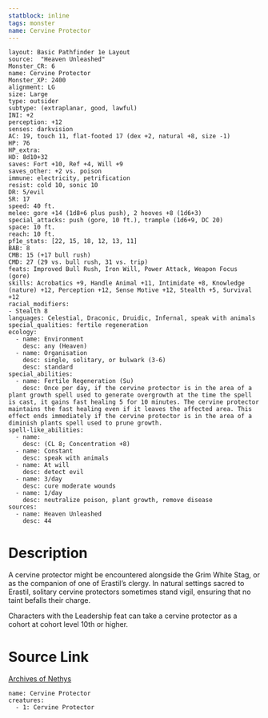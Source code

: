 ```yaml
---
statblock: inline
tags: monster
name: Cervine Protector
---
```

```statblock
layout: Basic Pathfinder 1e Layout
source:  "Heaven Unleashed"
Monster_CR: 6
name: Cervine Protector
Monster_XP: 2400
alignment: LG
size: Large
type: outsider
subtype: (extraplanar, good, lawful)
INI: +2
perception: +12
senses: darkvision
AC: 19, touch 11, flat-footed 17 (dex +2, natural +8, size -1)
HP: 76
HP_extra: 
HD: 8d10+32
saves: Fort +10, Ref +4, Will +9
saves_other: +2 vs. poison
immune: electricity, petrification
resist: cold 10, sonic 10
DR: 5/evil
SR: 17
speed: 40 ft.
melee: gore +14 (1d8+6 plus push), 2 hooves +8 (1d6+3)
special_attacks: push (gore, 10 ft.), trample (1d6+9, DC 20)
space: 10 ft.
reach: 10 ft.
pf1e_stats: [22, 15, 18, 12, 13, 11]
BAB: 8
CMB: 15 (+17 bull rush)
CMD: 27 (29 vs. bull rush, 31 vs. trip)
feats: Improved Bull Rush, Iron Will, Power Attack, Weapon Focus (gore)
skills: Acrobatics +9, Handle Animal +11, Intimidate +8, Knowledge (nature) +12, Perception +12, Sense Motive +12, Stealth +5, Survival +12
racial_modifiers:
- Stealth 8
languages: Celestial, Draconic, Druidic, Infernal, speak with animals
special_qualities: fertile regeneration
ecology:
  - name: Environment
    desc: any (Heaven)
  - name: Organisation
    desc: single, solitary, or bulwark (3-6)
    desc: standard
special_abilities:
  - name: Fertile Regeneration (Su)
    desc: Once per day, if the cervine protector is in the area of a plant growth spell used to generate overgrowth at the time the spell is cast, it gains fast healing 5 for 10 minutes. The cervine protector maintains the fast healing even if it leaves the affected area. This effect ends immediately if the cervine protector is in the area of a diminish plants spell used to prune growth.
spell-like_abilities:
  - name:
    desc: (CL 8; Concentration +8)
  - name: Constant
    desc: speak with animals
  - name: At will
    desc: detect evil
  - name: 3/day
    desc: cure moderate wounds
  - name: 1/day
    desc: neutralize poison, plant growth, remove disease
sources:
  - name: Heaven Unleashed
    desc: 44
```
# Description
A cervine protector might be encountered alongside the Grim White Stag, or as the companion of one of Erastil’s clergy. In natural settings sacred to Erastil, solitary cervine protectors sometimes stand vigil, ensuring that no taint befalls their charge.

 Characters with the Leadership feat can take a cervine protector as a cohort at cohort level 10th or higher.
# Source Link
[Archives of Nethys](https://aonprd.com/MonsterDisplay.aspx?ItemName=Cervine%20Protector)
```encounter-table
name: Cervine Protector
creatures:
  - 1: Cervine Protector
```
